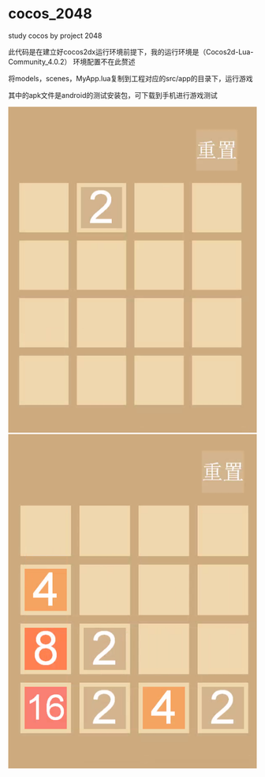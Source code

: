 # cocos_2048
study cocos by project 2048


此代码是在建立好cocos2dx运行环境前提下，我的运行环境是（Cocos2d-Lua-Community_4.0.2）
环境配置不在此赘述

将models，scenes，MyApp.lua复制到工程对应的src/app的目录下，运行游戏

其中的apk文件是android的测试安装包，可下载到手机进行游戏测试


![image](https://github.com/LonelyCuiHua/cocos_2048/blob/master/images/1.jpg)![image](https://github.com/LonelyCuiHua/cocos_2048/blob/master/images/2.jpg)
